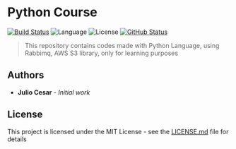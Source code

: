 # Python Course

[![Build Status](https://badgen.net/travis/julio-cesar-development/python-course?icon=travis)](https://travis-ci.com/julio-cesar-development/python-course)
![Language](https://badgen.net/badge/language/python/blue)
![License](https://badgen.net/badge/license/MIT/blue)
[![GitHub Status](https://badgen.net/github/status/julio-cesar-development/python-course)](https://github.com/julio-cesar-development/python-course)

> This repository contains codes made with Python Language, using Rabbimq, AWS S3 library, only for learning purposes

## Authors

* **Julio Cesar** - *Initial work*

## License

This project is licensed under the MIT License - see the [LICENSE.md](LICENSE.md) file for details
